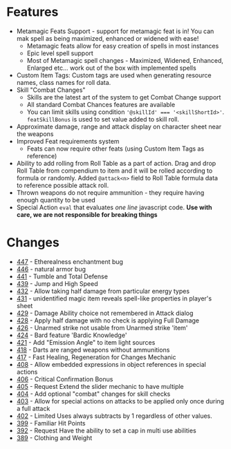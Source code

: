 # Features
- Metamagic Feats Support - support for metamagic feat is in! You can mak spell as being maximized, enhanced or widened with ease!
    - Metamagic feats allow for easy creation of spells in most instances
    - Epic level spell support
    - Most of Metamagic spell changes - Maximized, Widened, Enhanced, Enlarged etc... work out of the box with implemented spells
- Custom Item Tags: Custom tags are used when generating resource names, class names for roll data. 
- Skill "Combat Changes"
    - Skills are the latest art of the system to get Combat Change support
    - All standard Combat Chances features are available
    - You can limit skills using condition `'@skillId' === '<skillShortId>'`. `featSkillBonus` is used to set value added to skill roll.
- Approximate damage, range and attack display on character sheet near the weapons
- Improved Feat requirements system
    - Feats can now require other feats (using Custom Item Tags as reference)
- Ability to add rolling from Roll Table as a part of action. Drag and drop Roll Table from compendium to item and it will be rolled according to formula or randomly. Added `@attack<n>` field to Roll Table formula data to reference possible attack roll.
- Thrown weapons do not require ammunition - they require having enough quantity to be used
- Special Action `eval` that evaluates *one line* javascript code. **Use with care, we are not responsible for breaking things**

# Changes
- [447](https://github.com/Rughalt/D3Vilia/issues/447) - Etherealness enchantment bug 
- [446](https://github.com/Rughalt/D3Vilia/issues/446) - natural armor bug 
- [441](https://github.com/Rughalt/D3Vilia/issues/441) - Tumble and Total Defense 
- [439](https://github.com/Rughalt/D3Vilia/issues/439) - Jump and High Speed 
- [432](https://github.com/Rughalt/D3Vilia/issues/432) - Allow taking half damage from particular energy types 
- [431](https://github.com/Rughalt/D3Vilia/issues/431) - unidentified magic item reveals spell-like properties in player's sheet 
- [429](https://github.com/Rughalt/D3Vilia/issues/429) - Damage Ability choice not remembered in Attack dialog 
- [428](https://github.com/Rughalt/D3Vilia/issues/428) - Apply half damage with no check is applying Full Damage 
- [426](https://github.com/Rughalt/D3Vilia/issues/426) - Unarmed strike not usable from Unarmed strike 'item' 
- [424](https://github.com/Rughalt/D3Vilia/issues/424) - Bard feature 'Bardic Knowledge' 
- [421](https://github.com/Rughalt/D3Vilia/issues/421) - Add "Emission Angle" to item light sources 
- [418](https://github.com/Rughalt/D3Vilia/issues/418) - Darts are ranged weapons without ammunitions 
- [417](https://github.com/Rughalt/D3Vilia/issues/417) - Fast Healing, Regeneration for Changes Mechanic 
- [408](https://github.com/Rughalt/D3Vilia/issues/408) - Allow embedded expressions in object references in special actions 
- [406](https://github.com/Rughalt/D3Vilia/issues/406) - Critical Confirmation Bonus 
- [405](https://github.com/Rughalt/D3Vilia/issues/405) - Request Extend the slider mechanic to have multiple 
- [404](https://github.com/Rughalt/D3Vilia/issues/404) - Add optional "combat" changes for skill checks 
- [403](https://github.com/Rughalt/D3Vilia/issues/403) - Allow for special actions on attacks to be applied only once during a full attack 
- [402](https://github.com/Rughalt/D3Vilia/issues/402) - Limited Uses always subtracts by 1 regardless of other values. 
- [399](https://github.com/Rughalt/D3Vilia/issues/399) - Familiar Hit Points 
- [392](https://github.com/Rughalt/D3Vilia/issues/392) - Request Have the ability to set a cap in multi use abilities 
- [389](https://github.com/Rughalt/D3Vilia/issues/389) - Clothing and Weight 

